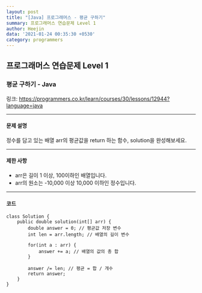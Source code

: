 ```yaml
---
layout: post
title: "[Java] 프로그래머스 - 평균 구하기"
summary: 프로그래머스 연습문제 Level 1
author: Heejin
data: '2021-01-24 00:35:30 +0530'
category: programmers
---
```




## 프로그래머스 연습문제 Level 1



### 평균 구하기 - Java

링크:  <https://programmers.co.kr/learn/courses/30/lessons/12944?language=java>

***

#### 문제 설명

정수를 담고 있는 배열 arr의 평균값을 return 하는 함수, solution을 완성해보세요.

***

#### 제한 사항

* arr은 길이 1 이상, 100이하인 배열입니다.
* arr의 원소는 -10,000 이상 10,000 이하인 정수입니다.

***

#### 코드

```
class Solution {
    public double solution(int[] arr) {
        double answer = 0; // 평균값 저장 변수
        int len = arr.length; // 배열의 길이 변수
        
        for(int a : arr) {
            answer += a; // 배열의 값의 총 합
        }
        
        answer /= len; // 평균 = 합 / 개수
        return answer;
    }
}
```

